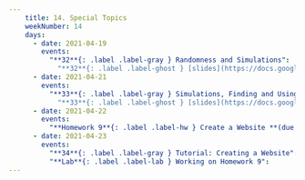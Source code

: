 ```yaml
---
    title: 14. Special Topics
    weekNumber: 14
    days:
      - date: 2021-04-19
        events:
          "**32**{: .label .label-gray } Randomness and Simulations":
            "**32**{: .label .label-ghost } [slides](https://docs.google.com/presentation/d/1PuPBDb3fxP6RQh_pE39v1agi8YA30kwiNooaC3G6amU/edit?usp=sharing) • [code](https://datahub.berkeley.edu/hub/user-redirect/git-sync?repo=https://github.com/surajrampure/data-94-sp21&subPath=lecture/lec32/lec32.ipynb) • [code HTML](resources/assets/lecture/lec32/lec32.html) • [QC](https://edstem.org/us/courses/3251/lessons/12688/slides/63947) • readings: [Randomness](https://www.random.org/randomness/); [CIT 9.3](https://inferentialthinking.com/chapters/09/3/Simulation.html), [10.1](https://inferentialthinking.com/chapters/10/1/Empirical_Distributions.html)"
      - date: 2021-04-21
        events:
          "**33**{: .label .label-gray } Simulations, Finding and Using Data":
            "**33**{: .label .label-ghost } [slides](https://docs.google.com/presentation/d/1wA1taEpdonSa-WTuDriNwK6vWOMHewj14nejHZBlFHc/edit?usp=sharing) • [code](https://datahub.berkeley.edu/hub/user-redirect/git-sync?repo=https://github.com/surajrampure/data-94-sp21&subPath=lecture/lec33/lec33.ipynb) • [code HTML](resources/assets/lecture/lec33/lec33.html) • [QC](https://edstem.org/us/courses/3251/lessons/12846/slides/65587) • readings: see Lecture 32"
      - date: 2021-04-22
        events:
          "**Homework 9**{: .label .label-hw } Create a Website **(due Apr. 29)**":
      - date: 2021-04-23
        events:
          "**34**{: .label .label-gray } Tutorial: Creating a Website":
          "**Lab**{: .label .label-lab } Working on Homework 9":
---
```

